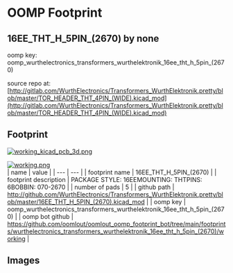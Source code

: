 # OOMP Footprint  
## 16EE_THT_H_5PIN_(2670)  by none  
  
oomp key: oomp_wurthelectronics_transformers_wurthelektronik_16ee_tht_h_5pin_(2670)  
  
source repo at: [http://gitlab.com/WurthElectronics/Transformers_WurthElektronik.pretty/blob/master/TOR_HEADER_THT_4PIN_(WIDE).kicad_mod](http://gitlab.com/WurthElectronics/Transformers_WurthElektronik.pretty/blob/master/TOR_HEADER_THT_4PIN_(WIDE).kicad_mod)  
## Footprint  
  
[![working_kicad_pcb_3d.png](working_kicad_pcb_3d_600.png)](working_kicad_pcb_3d.png)  
  
[![working.png](working_600.png)](working.png)  
| name | value | 
| --- | --- | 
| footprint name | 16EE_THT_H_5PIN_(2670) | 
| footprint description | PACKAGE STYLE: 16EEMOUNTING: THTPINS: 6BOBBIN: 070-2670 | 
| number of pads | 5 | 
| github path | http://github.com/WurthElectronics/Transformers_WurthElektronik.pretty/blob/master/16EE_THT_H_5PIN_(2670).kicad_mod | 
| oomp key | oomp_wurthelectronics_transformers_wurthelektronik_16ee_tht_h_5pin_(2670) | 
| oomp bot github | https://github.com/oomlout/oomlout_oomp_footprint_bot/tree/main/footprints/wurthelectronics_transformers_wurthelektronik_16ee_tht_h_5pin_(2670)/working | 
## Images  
